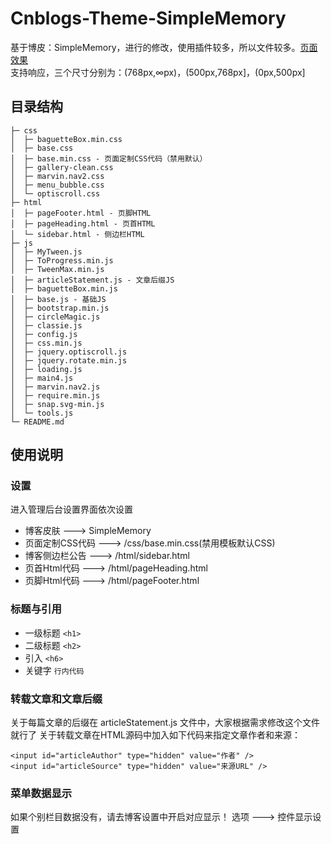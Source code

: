 # Cnblogs-Theme-SimpleMemory
基于博皮：SimpleMemory，进行的修改，使用插件较多，所以文件较多。[页面效果](https://www.cnblogs.com/icaihua/)
<br>支持响应，三个尺寸分别为：(768px,∞px)，(500px,768px]，(0px,500px]
## 目录结构
```
├─ css
│  ├─ baguetteBox.min.css
│  ├─ base.css
│  ├─ base.min.css - 页面定制CSS代码（禁用默认）
│  ├─ gallery-clean.css
│  ├─ marvin.nav2.css
│  ├─ menu_bubble.css
│  └─ optiscroll.css
├─ html
│  ├─ pageFooter.html - 页脚HTML
│  ├─ pageHeading.html - 页首HTML
│  └─ sidebar.html - 侧边栏HTML
├─ js
│  ├─ MyTween.js
│  ├─ ToProgress.min.js
│  ├─ TweenMax.min.js
│  ├─ articleStatement.js - 文章后缀JS
│  ├─ baguetteBox.min.js
│  ├─ base.js - 基础JS
│  ├─ bootstrap.min.js
│  ├─ circleMagic.js
│  ├─ classie.js
│  ├─ config.js
│  ├─ css.min.js
│  ├─ jquery.optiscroll.js
│  ├─ jquery.rotate.min.js
│  ├─ loading.js
│  ├─ main4.js
│  ├─ marvin.nav2.js
│  ├─ require.min.js
│  ├─ snap.svg-min.js
│  └─ tools.js
└─ README.md
```
## 使用说明
### 设置
进入管理后台设置界面依次设置
* 博客皮肤 ---> SimpleMemory
* 页面定制CSS代码 ---> /css/base.min.css(禁用模板默认CSS)
* 博客侧边栏公告 ---> /html/sidebar.html
* 页首Html代码 ---> /html/pageHeading.html
* 页脚Html代码 ---> /html/pageFooter.html
### 标题与引用
* 一级标题 `<h1>`
* 二级标题 `<h2>`
* 引入 `<h6>`
* 关键字 `行内代码`
### 转载文章和文章后缀
关于每篇文章的后缀在 articleStatement.js 文件中，大家根据需求修改这个文件就行了
关于转载文章在HTML源码中加入如下代码来指定文章作者和来源：
```
<input id="articleAuthor" type="hidden" value="作者" />
<input id="articleSource" type="hidden" value="来源URL" />
```
### 菜单数据显示
如果个别栏目数据没有，请去博客设置中开启对应显示！
选项 ---> 控件显示设置
